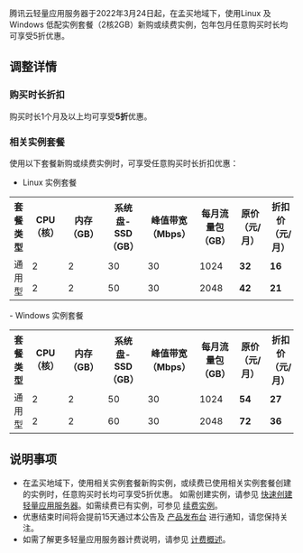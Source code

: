 腾讯云轻量应用服务器于2022年3月24日起，在孟买地域下，使用Linux 及 Windows 低配实例套餐（2核2GB）新购或续费实例，包年包月任意购买时长均可享受5折优惠。


## 调整详情

### 购买时长折扣
购买时长1个月及以上均可享受**5折**优惠。



### 相关实例套餐

使用以下套餐新购或续费实例时，可享受任意购买时长折扣优惠：
- Linux 实例套餐
<table>
<tr>
<th>套餐类型</th><th>CPU（核）</th><th>内存（GB）</th><th>系统盘-SSD（GB）</th><th>峰值带宽（Mbps）</th>
<th>每月流量包（GB）</th><th>原价（元/月）</th><th><b>折扣价（元/月）</b></th>
</tr>
	<tr><td rowspan=7>通用型</td></tr>
	<tr><td>2</td><td>2</td><td>30</td><td>30</td><td>1024</td><td><b>32</b></td><td><b>16</b></td></tr>
	<tr><td>2</td><td>2</td><td>50</td><td>30</td><td>2048</td><td><b>42</b></td><td><b>21</b></td></tr>
</table>
- Windows 实例套餐
<table>
<tr>
<th>套餐类型</th><th>CPU（核）</th><th>内存（GB）</th><th>系统盘-SSD（GB）</th><th>峰值带宽（Mbps）</th>
<th>每月流量包（GB）</th><th>原价（元/月）</th><th><b>折扣价（元/月）</b></th>
</tr>
	<tr><td rowspan=7>通用型</td></tr>
	<tr><td>2</td><td>2</td><td>50</td><td>30</td><td>1024</td><td><b>54</b></td><td><b>27</b></td></tr>
	<tr><td>2</td><td>2</td><td>60</td><td>30</td><td>2048</td><td><b>72</b></td><td><b>36</b></td></tr>
</table>


## 说明事项
- 在孟买地域下，使用相关实例套餐新购实例，或续费已使用相关实例套餐创建的实例时，任意购买时长均可享受5折优惠。
如需创建实例，请参见 [快速创建轻量应用服务器](https://cloud.tencent.com/document/product/1207/44548)。如需续费已有实例，可参见 [续费实例](https://cloud.tencent.com/document/product/1207/47835)。
- 优惠结束时间将会提前15天通过本公告及 [产品发布台](https://cloud.tencent.com/product/events) 进行通知，请您保持关注。
- 如需了解更多轻量应用服务器计费说明，请参见 [计费概述](https://cloud.tencent.com/document/product/1207/44368)。
